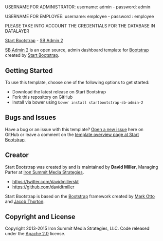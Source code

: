 # 

USERNAME FOR ADMINISTRATOR: username: admin - password: admin

USERNAME FOR EMPLOYEE: username: employee - password : employee

PLEASE TAKE INTO ACCOUNT THE CREDENTIALS FOR THE DATABASE IN DATALAYER

[Start Bootstrap](http://startbootstrap.com/) - [SB Admin 2](http://startbootstrap.com/template-overviews/sb-admin-2/)

[SB Admin 2](http://startbootstrap.com/template-overviews/sb-admin-2/) is an open source, admin dashboard template for [Bootstrap](http://getbootstrap.com/) created by [Start Bootstrap](http://startbootstrap.com/).

## Getting Started

To use this template, choose one of the following options to get started:
* Download the latest release on Start Bootstrap
* Fork this repository on GitHub
* Install via bower using `bower install startbootstrap-sb-admin-2`

## Bugs and Issues

Have a bug or an issue with this template? [Open a new issue](https://github.com/IronSummitMedia/startbootstrap-sb-admin-2/issues) here on GitHub or leave a comment on the [template overview page at Start Bootstrap](http://startbootstrap.com/template-overviews/sb-admin-2/).

## Creator

Start Bootstrap was created by and is maintained by **David Miller**, Managing Parter at [Iron Summit Media Strategies](http://www.ironsummitmedia.com/).

* https://twitter.com/davidmillerskt
* https://github.com/davidtmiller

Start Bootstrap is based on the [Bootstrap](http://getbootstrap.com/) framework created by [Mark Otto](https://twitter.com/mdo) and [Jacob Thorton](https://twitter.com/fat).

## Copyright and License

Copyright 2013-2015 Iron Summit Media Strategies, LLC. Code released under the [Apache 2.0](https://github.com/IronSummitMedia/startbootstrap-sb-admin-2/blob/gh-pages/LICENSE) license.

